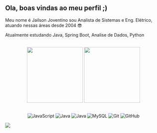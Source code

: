 ## Ola, boas vindas ao meu perfil ;)

Meu nome é Jailson Joventino sou Analista de Sistemas e Eng. Elétrico, atuando nessas áreas desde 2004 😎

Atualmente estudando Java, Spring Boot, Analise de Dados, Python

<br>

<!-- GITHUB STATUS -->
<div align="center">
  <img height="180em" src="https://github-readme-stats.vercel.app/api?username=jailson-jjs2&show_icons=true&theme=dark&include_all_commits=true&count_private=true"/>
  <img height="180em" src="https://github-readme-stats.vercel.app/api/top-langs/?username=jailson-jjs2&layout=compact&langs_count=10&theme=dark"/>

  <!-- TEMAS: dark, radical, merko, gruvbox, tokyonight, onedark, cobalt, synthwave, highcontrast, dracula -->
</div>

<br>

<!-- TECNOLOGIAS -->
<div align="center">

![JavaScript](https://img.shields.io/badge/-JavaScript-black?style=flat-square&logo=javascript)
![Java](https://img.shields.io/badge/-Java-red?style=flat-square&logo=java)
![Java](https://img.shields.io/badge/-Spring%20Boot-6DB33F?style=flat-square&logo=spring)
![MySQL](https://img.shields.io/badge/-MySQL-black?style=flat-square&logo=mysql)
![Git](https://img.shields.io/badge/-Git-black?style=flat-square&logo=git)
![GitHub](https://img.shields.io/badge/-GitHub-181717?style=flat-square&logo=github)

</div>

<!-- REDES SOCIAIS -->

<a href="https://www.linkedin.com/in/jailson-joventino-ti-eng/" target="_blank"><img src="https://img.shields.io/badge/-LinkedIn-%230077B5?style=for-the-badge&logo=linkedin&logoColor=white" target="_blank"></a>

</div>
